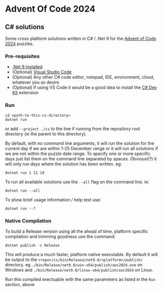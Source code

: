# Advent Of Code 2024

## C# solutions

Some cross platform solutions written in C# / .Net 9 for the [Advent of Code 2024](https://adventofcode.com/2024) puzzles.

### Pre-requisites

* [.Net 9 installed](https://dotnet.microsoft.com/download/dotnet)
* (Optional) [Visual Studio Code](https://code.visualstudio.com/)
* (Optional) Any other C# code editor, notepad, IDE, environment, cloud, whatever you so desire
* (Optional) If using VS Code it would be a good idea to install the [C# Dev Kit](https://marketplace.visualstudio.com/items?itemName=ms-dotnettools.csdevkit) extension

### Run

```
cd <path-to-this-cs-directory>
dotnet run
```

or add `--project ./cs` to the line if running from the repository root directory (ie the parent to this directory).


By default, with no command line arguments, it will run the solution for the current day if we are within 1-25 December range or it will run all solutions if we are not within the puzzle date range. To specify one or more specific days just list them on the command line separated by spaces. Obviousl(?) it will only run days where the solution has been written. eg:

```
dotnet run 1 11 19
```

To run all available solutions use the `--all` flag on the command line. ie:

```
dotnet run --all
```

To show brief usage information / help text use:

```
dotnet run --?
```

### Native Compilation

To build a Release version using all the ahead of time, platform specific compilation and trimming goodness use the command:

```
dotnet publish -c Release
```
This will produce a much faster, platform native executable. By default it will be output to the `<repo>/cs/bin/Release/net9.0/<platform>/publish/` directory.
eg `./bin/Release/net9.0/win-x64/publish/aoc2024.exe` on Windows and `./bin/Release/net9.0/linux-x64/publish/aoc2024` on Linux.

Run this compiled exectuable with the same parameters as listed in the `Run` section, above